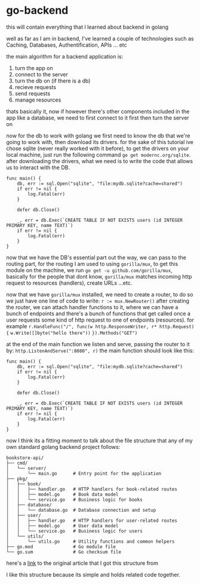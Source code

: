 # go-backend

this will contain everything that I learned about backend in golang

well as far as I am in backend, I've learned a couple of technologies such as Caching, Databases, Authentification, APIs ... etc

the main algorithm for a backend application is:

1. turn the app on
2. connect to the server
3. turn the db on (if there is a db)
4. recieve requests
5. send requests
6. manage resources

thats basically it, now if however there's other components included in the app like a database, we need to first connect to it first then turn the server on

now for the db to work with golang we first need to know the db that we're going to work with, then download its drivers.
for the sake of this tutorial ive chose sqlite (never really worked with it before), to get the drivers on your local machine, just run the following command `go get modernc.org/sqlite`.
after downloading the drivers, what we need is to write the code that allows us to interact with the DB.
```
func main() {
    db, err := sql.Open("sqlite", "file:mydb.sqlite?cache=shared")
    if err != nil {
        log.Fatal(err)
    }

    defer db.Close()

    _, err = db.Exec(`CREATE TABLE IF NOT EXISTS users (id INTEGER PRIMARY KEY, name TEXT)`)
    if err != nil {
        log.Fatal(err)
    }
}
```

now that we have the DB's essential part out the way, we can pass to the routing part, for the routing I am used to using `gorilla/mux`, to get this module on the machine, we run `go get -u github.com/gorilla/mux`, basically for the people that dont know, `gorilla/mux` matches incoming http request to resources (handlers), create URLs ...etc.

now that we have `gorilla/mux` installed, we need to create a router, to do so we just have one line of code to write:
`r := mux.NewRouter()`
after creating the router, we can attach handler functions to it, where we can have a bunch of endpoints and there's a bunch of functions that get called once a user requests some kind of http request to one of endpoints (resources).
for example 
`r.HandleFunc("/", func(w http.ResponseWriter, r* http.Request) {`
`w.Write([]byte("hello there"))`
`}).Methods("GET")`

at the end of the main function we listen and serve, passing the router to it by:
`http.ListenAndServe(":8080", r)`
the main function should look like this:
```
func main() {
    db, err := sql.Open("sqlite", "file:mydb.sqlite?cache=shared")
    if err != nil {
        log.Fatal(err)
    }

    defer db.Close()

    _, err = db.Exec(`CREATE TABLE IF NOT EXISTS users (id INTEGER PRIMARY KEY, name TEXT)`)
    if err != nil {
        log.Fatal(err)
    }
}
```

now I think its a fitting moment to talk about the file structure that any of my own standard golang backend project follows:

```
bookstore-api/
├── cmd/
│   └── server/
│       └── main.go      # Entry point for the application
├── pkg/
│   ├── book/
│   │   ├── handler.go   # HTTP handlers for book-related routes
│   │   ├── model.go     # Book data model
│   │   └── service.go   # Business logic for books
│   ├── database/
│   │   └── database.go  # Database connection and setup
│   ├── user/
│   │   ├── handler.go   # HTTP handlers for user-related routes
│   │   ├── model.go     # User data model
│   │   └── service.go   # Business logic for users
│   └── utils/
│       └── utils.go     # Utility functions and common helpers
├── go.mod               # Go module file
└── go.sum               # Go checksum file
```

here's a [link](https://www.codingexplorations.com/blog/managing-files-in-a-go-api-folder-structure-best-practices-for-organizing-your-project) to the original article that I got this structure from

I like this structure because its simple and holds related code together.